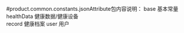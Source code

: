 #product.common.constants.jsonAttribute包内容说明：
base           基本常量   
healthData     健康数据/健康设备  
record         健康档案 
user           用户
